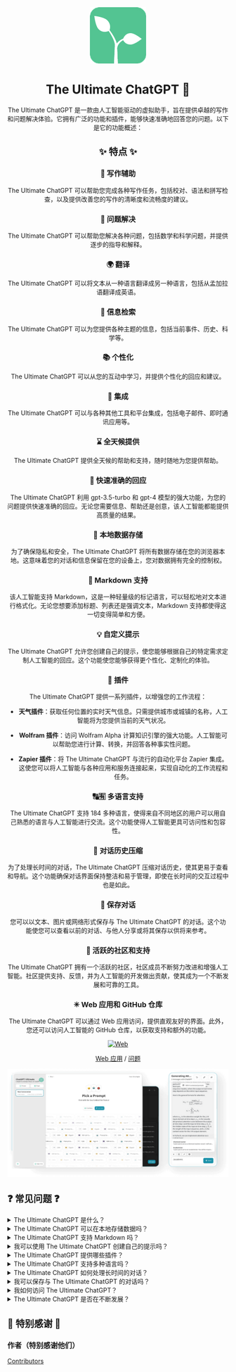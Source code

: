 <div align="center">
<img src="./../../docs/images/icon.png" alt="The Ultimate ChatGPT 图标"/>

<h1 align="center">The Ultimate ChatGPT 🌟</h1>

The Ultimate ChatGPT 是一款由人工智能驱动的虚拟助手，旨在提供卓越的写作和问题解决体验。它拥有广泛的功能和插件，能够快速准确地回答您的问题。以下是它的功能概述：

## ✨ 特点 ✨

### 📝 写作辅助
The Ultimate ChatGPT 可以帮助您完成各种写作任务，包括校对、语法和拼写检查，以及提供改善您的写作的清晰度和流畅度的建议。

### 💭 问题解决
The Ultimate ChatGPT 可以帮助您解决各种问题，包括数学和科学问题，并提供逐步的指导和解释。

### 🌍 翻译
The Ultimate ChatGPT 可以将文本从一种语言翻译成另一种语言，包括从孟加拉语翻译成英语。

### 📑 信息检索
The Ultimate ChatGPT 可以为您提供各种主题的信息，包括当前事件、历史、科学等。

### 📚 个性化
The Ultimate ChatGPT 可以从您的互动中学习，并提供个性化的回应和建议。

### 📎 集成
The Ultimate ChatGPT 可以与各种其他工具和平台集成，包括电子邮件、即时通讯应用等。

### ⌛ 全天候提供
The Ultimate ChatGPT 提供全天候的帮助和支持，随时随地为您提供帮助。

### 🚀 快速准确的回应

The Ultimate ChatGPT 利用 gpt-3.5-turbo 和 gpt-4 模型的强大功能，为您的问题提供快速准确的回应。无论您需要信息、帮助还是创意，该人工智能都能提供高质量的结果。

### 💾 本地数据存储

为了确保隐私和安全，The Ultimate ChatGPT 将所有数据存储在您的浏览器本地。这意味着您的对话和信息保留在您的设备上，您对数据拥有完全的控制权。

### 🔢 Markdown 支持

该人工智能支持 Markdown，这是一种轻量级的标记语言，可以轻松地对文本进行格式化。无论您想要添加标题、列表还是强调文本，Markdown 支持都使得这一切变得简单和方便。

### 💡 自定义提示

The Ultimate ChatGPT 允许您创建自己的提示，使您能够根据自己的特定需求定制人工智能的回应。这个功能使您能够获得更个性化、定制化的体验。

### 🔆 插件

The Ultimate ChatGPT 提供一系列插件，以增强您的工作流程：

- **天气插件**：获取任何位置的实时天气信息。只需提供城市或城镇的名称，人工智能将为您提供当前的天气状况。

- **Wolfram 插件**：访问 Wolfram Alpha 计算知识引擎的强大功能。人工智能可以帮助您进行计算、转换，并回答各种事实性问题。

- **Zapier 插件**：将 The Ultimate ChatGPT 与流行的自动化平台 Zapier 集成。这使您可以将人工智能与各种应用和服务连接起来，实现自动化的工作流程和任务。

### 🔠🈶 多语言支持

The Ultimate ChatGPT 支持 184 多种语言，使得来自不同地区的用户可以用自己熟悉的语言与人工智能进行交流。这个功能使得人工智能更具可访问性和包容性。

### 💬 对话历史压缩

为了处理长时间的对话，The Ultimate ChatGPT 压缩对话历史，使其更易于查看和导航。这个功能确保对话界面保持整洁和易于管理，即使在长时间的交互过程中也是如此。

### 📂 保存对话

您可以以文本、图片或网络形式保存与 The Ultimate ChatGPT 的对话。这个功能使您可以查看以前的对话、与他人分享或将其保存以供将来参考。

### 🔑 活跃的社区和支持

The Ultimate ChatGPT 拥有一个活跃的社区，社区成员不断努力改进和增强人工智能。社区提供支持、反馈，并为人工智能的开发做出贡献，使其成为一个不断发展和可靠的工具。

### ✳ Web 应用和 GitHub 仓库

The Ultimate ChatGPT 可以通过 Web 应用访问，提供直观友好的界面。此外，您还可以访问人工智能的 GitHub 仓库，以获取支持和额外的功能。

[![Web][Web-image]][web-url]

[Web 应用](https://chatgpt.kiask.xyz/) / [问题](https://github.com/ki-ask/The-Ultimate-ChatGPT/issues)

[web-url]: https://chatgpt.kiask.xyz
   
[download-url]: https://github.com/ki-ask/The-Ultimate-ChatGPT/releases

[Web-image]: https://img.shields.io/badge/Web-PWA-orange?logo=microsoftedge

![cover](./docs/images/cover.png)

</div>

## ❓ 常见问题 ❓

<details>
<summary>The Ultimate ChatGPT 是什么？</summary>
The Ultimate ChatGPT 是一款由人工智能驱动的虚拟助手，能够快速准确地回答您的问题，并提供各种功能和插件，增强您的写作和问题解决能力。
</details>

<details>
<summary>The Ultimate ChatGPT 可以在本地存储数据吗？</summary>
是的，The Ultimate ChatGPT 可以在您的浏览器本地存储所有数据，确保隐私和安全。
</details>

<details>
<summary>The Ultimate ChatGPT 支持 Markdown 吗？</summary>
是的，The Ultimate ChatGPT 支持 Markdown，允许您对文本进行格式化，创建丰富的内容。
</details>

<details>
<summary>我可以使用 The Ultimate ChatGPT 创建自己的提示吗？</summary>
是的，您可以创建自己的提示，自定义与 The Ultimate ChatGPT 的互动。
</details>

<details>
<summary>The Ultimate ChatGPT 提供哪些插件？</summary>
The Ultimate ChatGPT 提供 Weather、Wolfram 和 Zapier 等插件，以简化您的工作，并提供额外的功能。
</details>

<details>
<summary>The Ultimate ChatGPT 支持多种语言吗？</summary>
是的，The Ultimate ChatGPT 内置多种语言的提示，使您可以用自己熟悉的语言进行交流。
</details>

<details>
<summary>The Ultimate ChatGPT 如何处理长时间的对话？</summary>
The Ultimate ChatGPT 通过压缩对话历史来处理长时间的对话，以提供流畅的体验。
</details>

<details>
<summary>我可以保存与 The Ultimate ChatGPT 的对话吗？</summary>
是的，您可以以文本、图片或网络的形式保存对话，使用 KiAsk Share 功能。
</details>

<details>
<summary>我如何访问 The Ultimate ChatGPT？</summary>
The Ultimate ChatGPT 可以作为 Web 应用使用，您还可以访问 GitHub 仓库以获取支持和额外的功能。
</details>

<details>
<summary>The Ultimate ChatGPT 是否在不断发展？</summary>
是的，The Ultimate ChatGPT 在不断发展，进行更新和改进，并拥有一个活跃的社区。
</details>

## 🎉 特别感谢 🎉

### 作者（特别感谢他们）

[Contributors](https://github.com/Yidadaa/ChatGPT-Next-Web/graphs/contributors)
